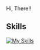 Hi, There!!

## Skills
[![My Skills](https://skillicons.dev/icons?i=js,html,css)](https://skillicons.dev)


<!---
mono-sunami/mono-sunami is a ✨ special ✨ repository because its `README.md` (this file) appears on your GitHub profile.
You can click the Preview link to take a look at your changes.
--->
